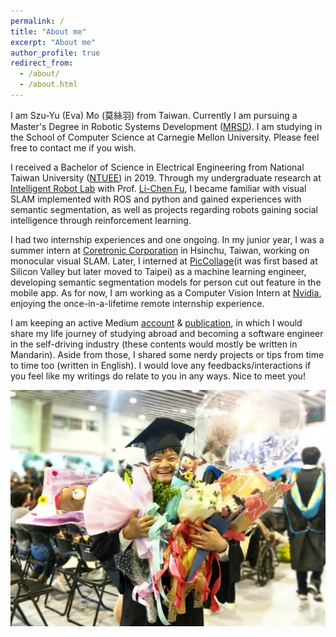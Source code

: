 ```yaml
---
permalink: /
title: "About me"
excerpt: "About me"
author_profile: true
redirect_from: 
  - /about/
  - /about.html
---
```

I am Szu-Yu (Eva) Mo (莫絲羽) from Taiwan. Currently I am pursuing a Master's Degree in Robotic Systems Development ([MRSD](https://mrsd.ri.cmu.edu/)). I am studying in the School of Computer Science at Carnegie Mellon University. Please feel free to contact me if you wish. 

I received a Bachelor of Science in Electrical Engineering from National Taiwan University ([NTUEE](https://web.ee.ntu.edu.tw/)) in 2019. Through my undergraduate research at [Intelligent Robot Lab](https://robotlab.csie.ntu.edu.tw/) with Prof. [Li-Chen Fu](http://www.ee.ntu.edu.tw/bio?id=23), I became familiar with visual SLAM implemented with ROS and python and gained experiences with semantic segmentation, as well as projects regarding robots gaining social intelligence through reinforcement learning.

I had two internship experiences and one ongoing. In my junior year, I was a summer intern at [Coretronic Corporation](https://www.coretronic.com) in Hsinchu, Taiwan, working on monocular visual SLAM. Later, I interned at [PicCollage](https://piccollage.com/)(it was first based at Silicon Valley but later moved to Taipei) as a machine learning engineer, developing semantic segmentation models for person cut out feature in the mobile app. As for now, I am working as a Computer Vision Intern at [Nvidia](https://www.nvidia.com/en-us/), enjoying the once-in-a-lifetime remote internship experience.

I am keeping an active Medium [account](https://medium.com/@evamo0508) & [publication](https://medium.com/momo%E7%9A%84%E6%A9%9F%E5%99%A8%E4%BA%BA%E7%95%99%E5%AD%B8%E5%A4%A2), in which I would share my life journey of studying abroad and becoming a software engineer in the self-driving industry (these contents would mostly be written in Mandarin). Aside from those, I shared some nerdy projects or tips from time to time too (written in English). I would love any feedbacks/interactions if you feel like my writings do relate to you in any ways. Nice to meet you!

![Graduation](/images/graduation.jpg "Graduation")



